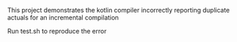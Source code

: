 This project demonstrates the kotlin compiler incorrectly reporting duplicate actuals for an incremental compilation

Run test.sh to reproduce the error
